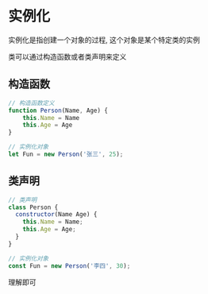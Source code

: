# 实例化

实例化是指创建一个对象的过程, 这个对象是某个特定类的实例

类可以通过构造函数或者类声明来定义

## 构造函数

```js
// 构造函数定义
function Person(Name, Age) {
	this.Name = Name
	this.Age = Age
}

// 实例化对象
let Fun = new Person('张三', 25);
```

## 类声明

```js
// 类声明
class Person {
  constructor(Name Age) {
    this.Name = Name;
    this.Age = Age;
  }
}

// 实例化对象
const Fun = new Person('李四', 30);
```

理解即可
